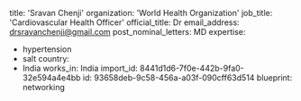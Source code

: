 title: 'Sravan Chenji'
organization: 'World Health Organization'
job_title: 'Cardiovascular Health Officer'
official_title: Dr
email_address: drsravanchenji@gmail.com
post_nominal_letters: MD
expertise:
  - hypertension
  - salt
country:
  - India
works_in: India
import_id: 8441d1d6-7f0e-442b-9fa0-32e594a4e4bb
id: 93658deb-9c58-456a-a03f-090cff63d514
blueprint: networking
